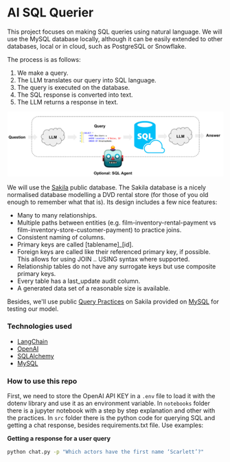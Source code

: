 # AI SQL Querier

This project focuses on making SQL queries using natural language. We will use the MySQL database locally, although it can be easily extended to other databases, local or in cloud, such as PostgreSQL or Snowflake.

The process is as follows:

1. We make a query.
2. The LLM translates our query into SQL language.
3. The query is executed on the database.
4. The SQL response is converted into text.
5. The LLM returns a response in text.

![sql_agent](images/sql_agent.png)

We will use the [Sakila](https://github.com/jOOQ/sakila) public database. The Sakila database is a nicely normalised database modelling a DVD rental store (for those of you old enough to remember what that is). Its design includes a few nice features:

+ Many to many relationships.
+ Multiple paths between entities (e.g. film-inventory-rental-payment vs film-inventory-store-customer-payment) to practice joins.
+ Consistent naming of columns.
+ Primary keys are called [tablename]_[id].
+ Foreign keys are called like their referenced primary key, if possible. This allows for using JOIN .. USING syntax where supported.
+ Relationship tables do not have any surrogate keys but use composite primary keys.
+ Every table has a last_update audit column.
+ A generated data set of a reasonable size is available.



Besides, we'll use public [Query Practices](https://github.com/erzubin/MySQL/blob/master/Practice%20Queries%20on%20Sakila%20DB%20of%20MySQL.txt) on Sakila provided on [MySQL](https://www.mysql.com/) for testing our model.

### Technologies used

+ [LangChain](https://www.langchain.com/)
+ [OpenAI](https://openai.com/)
+ [SQLAlchemy](https://www.sqlalchemy.org/)
+ [MySQL](https://www.mysql.com/)


### How to use this repo

First, we need to store the OpenAI API KEY in a `.env` file to load it with the dotenv library and use it as an environment variable. In `notebooks` folder there is a jupyter notebook with a step by step explanation and other with the practices. In `src` folder there is the python code for querying SQL and getting a chat response, besides requirements.txt file. Use examples:


**Getting a response for a user query**
```bash
python chat.py -p "Which actors have the first name ‘Scarlett’?"
```
